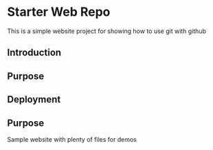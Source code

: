 # Starter Web Repo

This is a simple website project for showing how to use git with github 

## Introduction


## Purpose 


## Deployment


## Purpose

Sample website with plenty of files for demos